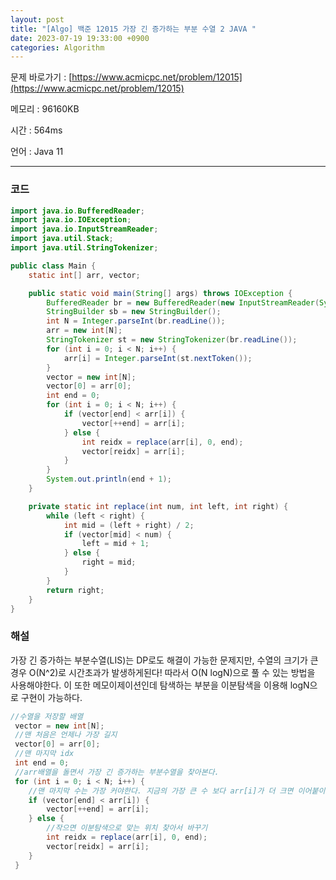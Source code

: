 ```yaml
---
layout: post
title: "[Algo] 백준 12015 가장 긴 증가하는 부분 수열 2 JAVA "
date: 2023-07-19 19:33:00 +0900
categories: Algorithm
---
```


문제 바로가기 : [https://www.acmicpc.net/problem/12015](https://www.acmicpc.net/problem/12015)

메모리 : 96160KB

시간 : 564ms

언어 : Java 11

---

### 코드

```java
import java.io.BufferedReader;
import java.io.IOException;
import java.io.InputStreamReader;
import java.util.Stack;
import java.util.StringTokenizer;

public class Main {
    static int[] arr, vector;

    public static void main(String[] args) throws IOException {
        BufferedReader br = new BufferedReader(new InputStreamReader(System.in));
        StringBuilder sb = new StringBuilder();
        int N = Integer.parseInt(br.readLine());
        arr = new int[N];
        StringTokenizer st = new StringTokenizer(br.readLine());
        for (int i = 0; i < N; i++) {
            arr[i] = Integer.parseInt(st.nextToken());
        }
        vector = new int[N];
        vector[0] = arr[0];
        int end = 0;
        for (int i = 0; i < N; i++) {
            if (vector[end] < arr[i]) {
                vector[++end] = arr[i];
            } else {
                int reidx = replace(arr[i], 0, end);
                vector[reidx] = arr[i];
            }
        }
        System.out.println(end + 1);
    }

    private static int replace(int num, int left, int right) {
        while (left < right) {
            int mid = (left + right) / 2;
            if (vector[mid] < num) {
                left = mid + 1;
            } else {
                right = mid;
            }
        }
        return right;
    }
}
```

### 해설

가장 긴 증가하는 부분수열(LIS)는 DP로도 해결이 가능한 문제지만, 수열의 크기가 큰 경우 O(N^2)로 시간초과가 발생하게된다! 따라서 O(N logN)으로 풀 수 있는 방법을 사용해야한다. 이 또한 메모이제이션인데 탐색하는 부분을 이분탐색을 이용해 logN으로 구현이 가능하다.

```java
//수열을 저장할 배열
 vector = new int[N];
 //맨 처음은 언제나 가장 길지
 vector[0] = arr[0];
 //맨 마지막 idx
 int end = 0;
 //arr배열을 돌면서 가장 긴 증가하는 부분수열을 찾아본다.
 for (int i = 0; i < N; i++) {
    //맨 마지막 수는 가장 커야한다. 지금의 가장 큰 수 보다 arr[i]가 더 크면 이어붙이기
    if (vector[end] < arr[i]) {
        vector[++end] = arr[i];
    } else {
        //작으면 이분탐색으로 맞는 위치 찾아서 바꾸기
        int reidx = replace(arr[i], 0, end);
        vector[reidx] = arr[i];
    }
 }
```
